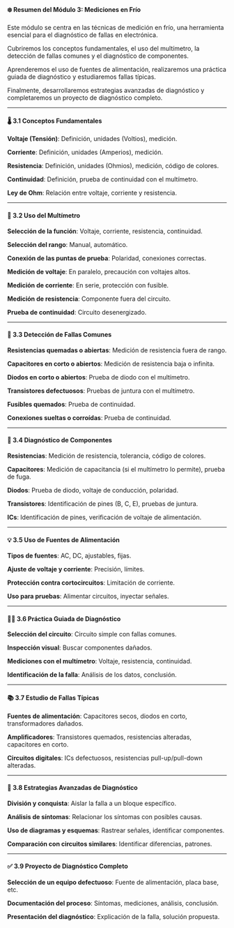 #### ❄️ Resumen del Módulo 3: Mediciones en Frío

<p class="fragment" data-fragment-index="1" style="text-align: left;">
  Este módulo se centra en las técnicas de medición en frío, una herramienta esencial para el diagnóstico de fallas en electrónica.
</p>
<p class="fragment" data-fragment-index="2" style="text-align: left;">
  Cubriremos los conceptos fundamentales, el uso del multímetro, la detección de fallas comunes y el diagnóstico de componentes.
</p>
<p class="fragment" data-fragment-index="3" style="text-align: left;">
 Aprenderemos el uso de fuentes de alimentación, realizaremos una práctica guiada de diagnóstico y estudiaremos fallas típicas.
</p>
<p class="fragment" data-fragment-index="4" style="text-align: left;">
  Finalmente, desarrollaremos estrategias avanzadas de diagnóstico y completaremos un proyecto de diagnóstico completo.
</p>

---

#### 🌡️ 3.1 Conceptos Fundamentales

<p class="fragment" data-fragment-index="1" style="text-align: left;">
  <strong>Voltaje (Tensión)</strong>: Definición, unidades (Voltios), medición.
</p>
<p class="fragment" data-fragment-index="2" style="text-align: left;">
  <strong>Corriente</strong>: Definición, unidades (Amperios), medición.
</p>
<p class="fragment" data-fragment-index="3" style="text-align: left;">
  <strong>Resistencia</strong>: Definición, unidades (Ohmios), medición, código de colores.
</p>
<p class="fragment" data-fragment-index="4" style="text-align: left;">
  <strong>Continuidad</strong>: Definición, prueba de continuidad con el multímetro.
</p>
<p class="fragment" data-fragment-index="5" style="text-align: left;">
  <strong>Ley de Ohm</strong>: Relación entre voltaje, corriente y resistencia.
</p>

---

#### 🧰 3.2 Uso del Multímetro

<p class="fragment" data-fragment-index="1" style="text-align: left;">
  <strong>Selección de la función</strong>: Voltaje, corriente, resistencia, continuidad.
</p>
<p class="fragment" data-fragment-index="2" style="text-align: left;">
  <strong>Selección del rango</strong>: Manual, automático.
</p>
<p class="fragment" data-fragment-index="3" style="text-align: left;">
  <strong>Conexión de las puntas de prueba</strong>: Polaridad, conexiones correctas.
</p>
<p class="fragment" data-fragment-index="4" style="text-align: left;">
  <strong>Medición de voltaje</strong>: En paralelo, precaución con voltajes altos.
</p>
<p class="fragment" data-fragment-index="5" style="text-align: left;">
  <strong>Medición de corriente</strong>: En serie, protección con fusible.
</p>
<p class="fragment" data-fragment-index="6" style="text-align: left;">
  <strong>Medición de resistencia</strong>: Componente fuera del circuito.
</p>
<p class="fragment" data-fragment-index="7" style="text-align: left;">
  <strong>Prueba de continuidad</strong>: Circuito desenergizado.
</p>

---

#### 🚨 3.3 Detección de Fallas Comunes

<p class="fragment" data-fragment-index="1" style="text-align: left;">
  <strong>Resistencias quemadas o abiertas</strong>: Medición de resistencia fuera de rango.
</p>
<p class="fragment" data-fragment-index="2" style="text-align: left;">
  <strong>Capacitores en corto o abiertos</strong>: Medición de resistencia baja o infinita.
</p>
<p class="fragment" data-fragment-index="3" style="text-align: left;">
  <strong>Diodos en corto o abiertos</strong>: Prueba de diodo con el multímetro.
</p>
<p class="fragment" data-fragment-index="4" style="text-align: left;">
  <strong>Transistores defectuosos</strong>: Pruebas de juntura con el multímetro.
</p>
<p class="fragment" data-fragment-index="5" style="text-align: left;">
  <strong>Fusibles quemados</strong>: Prueba de continuidad.
</p>
<p class="fragment" data-fragment-index="6" style="text-align: left;">
  <strong>Conexiones sueltas o corroídas</strong>: Prueba de continuidad.
</p>

---

#### 🧪 3.4 Diagnóstico de Componentes

<p class="fragment" data-fragment-index="1" style="text-align: left;">
  <strong>Resistencias</strong>: Medición de resistencia, tolerancia, código de colores.
</p>
<p class="fragment" data-fragment-index="2" style="text-align: left;">
  <strong>Capacitores</strong>: Medición de capacitancia (si el multímetro lo permite), prueba de fuga.
</p>
<p class="fragment" data-fragment-index="3" style="text-align: left;">
  <strong>Diodos</strong>: Prueba de diodo, voltaje de conducción, polaridad.
</p>
<p class="fragment" data-fragment-index="4" style="text-align: left;">
  <strong>Transistores</strong>: Identificación de pines (B, C, E), pruebas de juntura.
</p>
<p class="fragment" data-fragment-index="5" style="text-align: left;">
  <strong>ICs</strong>: Identificación de pines, verificación de voltaje de alimentación.
</p>

---

#### 💡 3.5 Uso de Fuentes de Alimentación

<p class="fragment" data-fragment-index="1" style="text-align: left;">
  <strong>Tipos de fuentes</strong>: AC, DC, ajustables, fijas.
</p>
<p class="fragment" data-fragment-index="2" style="text-align: left;">
  <strong>Ajuste de voltaje y corriente</strong>: Precisión, límites.
</p>
<p class="fragment" data-fragment-index="3" style="text-align: left;">
  <strong>Protección contra cortocircuitos</strong>: Limitación de corriente.
</p>
<p class="fragment" data-fragment-index="4" style="text-align: left;">
  <strong>Uso para pruebas</strong>: Alimentar circuitos, inyectar señales.
</p>

---

#### 🧑‍🏫 3.6 Práctica Guiada de Diagnóstico

<p class="fragment" data-fragment-index="1" style="text-align: left;">
  <strong>Selección del circuito</strong>: Circuito simple con fallas comunes.
</p>
<p class="fragment" data-fragment-index="2" style="text-align: left;">
  <strong>Inspección visual</strong>: Buscar componentes dañados.
</p>
<p class="fragment" data-fragment-index="3" style="text-align: left;">
  <strong>Mediciones con el multímetro</strong>: Voltaje, resistencia, continuidad.
</p>
<p class="fragment" data-fragment-index="4" style="text-align: left;">
  <strong>Identificación de la falla</strong>: Análisis de los datos, conclusión.
</p>

---

#### 📚 3.7 Estudio de Fallas Típicas

<p class="fragment" data-fragment-index="1" style="text-align: left;">
  <strong>Fuentes de alimentación</strong>: Capacitores secos, diodos en corto, transformadores dañados.
</p>
<p class="fragment" data-fragment-index="2" style="text-align: left;">
  <strong>Amplificadores</strong>: Transistores quemados, resistencias alteradas, capacitores en corto.
</p>
<p class="fragment" data-fragment-index="3" style="text-align: left;">
  <strong>Circuitos digitales</strong>: ICs defectuosos, resistencias pull-up/pull-down alteradas.
</p>

---

#### 🧭 3.8 Estrategias Avanzadas de Diagnóstico

<p class="fragment" data-fragment-index="1" style="text-align: left;">
  <strong>División y conquista</strong>: Aislar la falla a un bloque específico.
</p>
<p class="fragment" data-fragment-index="2" style="text-align: left;">
  <strong>Análisis de síntomas</strong>: Relacionar los síntomas con posibles causas.
</p>
<p class="fragment" data-fragment-index="3" style="text-align: left;">
  <strong>Uso de diagramas y esquemas</strong>: Rastrear señales, identificar componentes.
</p>
<p class="fragment" data-fragment-index="4" style="text-align: left;">
  <strong>Comparación con circuitos similares</strong>: Identificar diferencias, patrones.
</p>

---

#### ✅ 3.9 Proyecto de Diagnóstico Completo

<p class="fragment" data-fragment-index="1" style="text-align: left;">
  <strong>Selección de un equipo defectuoso</strong>: Fuente de alimentación, placa base, etc.
</p>
<p class="fragment" data-fragment-index="2" style="text-align: left;">
  <strong>Documentación del proceso</strong>: Síntomas, mediciones, análisis, conclusión.
</p>
<p class="fragment" data-fragment-index="3" style="text-align: left;">
  <strong>Presentación del diagnóstico</strong>: Explicación de la falla, solución propuesta.
</p>